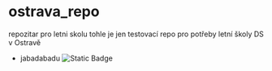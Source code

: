 # ostrava_repo
repozitar pro letni skolu
tohle je jen testovací repo pro potřeby letní školy DS v Ostravě
* jabadabadu
![Static Badge](https://img.shields.io/badge/Madafaka%20ratata)
